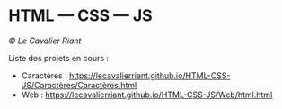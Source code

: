 # HTML — CSS — JS

*© Le Cavalier Riant*

Liste des projets en cours :

- Caractères : https://lecavalierriant.github.io/HTML-CSS-JS/Caractères/Caractères.html
- Web : https://lecavalierriant.github.io/HTML-CSS-JS/Web/html.html
